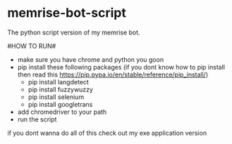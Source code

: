 # memrise-bot-script
The python script version of my memrise bot. 

#HOW TO RUN#
- make sure you have chrome and python you goon
- pip install these following packages (if you dont know how to pip install then read this https://pip.pypa.io/en/stable/reference/pip_install/)
    - pip install langdetect
    - pip install fuzzywuzzy
    - pip install selenium
    - pip install googletrans
- add chromedriver to your path
- run the script

if you dont wanna do all of this check out my exe application version
